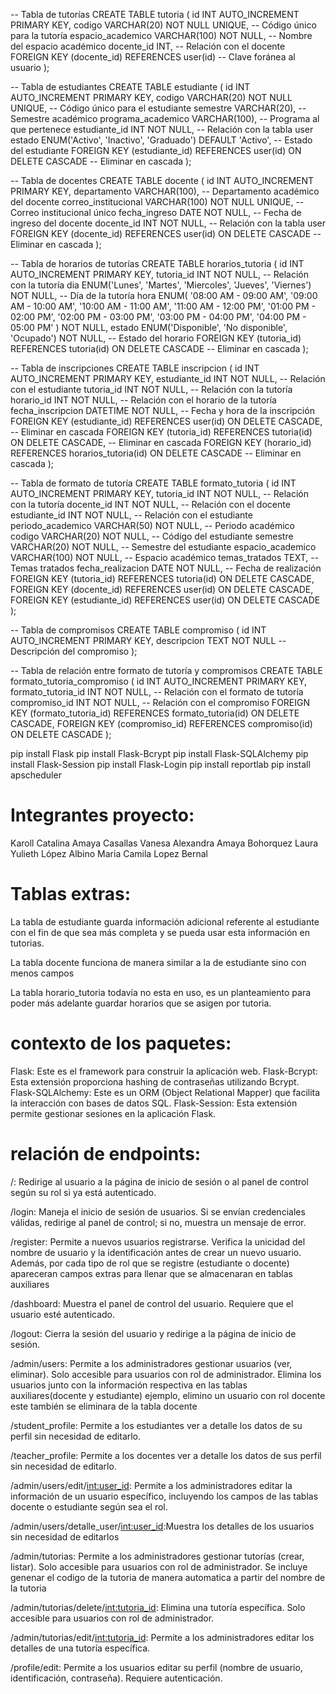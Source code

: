 -- Tabla de tutorías
CREATE TABLE tutoria (
    id INT AUTO_INCREMENT PRIMARY KEY,
    codigo VARCHAR(20) NOT NULL UNIQUE, -- Código único para la tutoría
    espacio_academico VARCHAR(100) NOT NULL, -- Nombre del espacio académico
    docente_id INT, -- Relación con el docente
    FOREIGN KEY (docente_id) REFERENCES user(id) -- Clave foránea al usuario
);

-- Tabla de estudiantes
CREATE TABLE estudiante (
    id INT AUTO_INCREMENT PRIMARY KEY,
    codigo VARCHAR(20) NOT NULL UNIQUE, -- Código único para el estudiante
    semestre VARCHAR(20), -- Semestre académico
    programa_academico VARCHAR(100), -- Programa al que pertenece
    estudiante_id INT NOT NULL, -- Relación con la tabla user
    estado ENUM('Activo', 'Inactivo', 'Graduado') DEFAULT 'Activo', -- Estado del estudiante
    FOREIGN KEY (estudiante_id) REFERENCES user(id) ON DELETE CASCADE -- Eliminar en cascada
);

-- Tabla de docentes
CREATE TABLE docente (
    id INT AUTO_INCREMENT PRIMARY KEY,
    departamento VARCHAR(100), -- Departamento académico del docente
    correo_institucional VARCHAR(100) NOT NULL UNIQUE, -- Correo institucional único
    fecha_ingreso DATE NOT NULL, -- Fecha de ingreso del docente
    docente_id INT NOT NULL, -- Relación con la tabla user
    FOREIGN KEY (docente_id) REFERENCES user(id) ON DELETE CASCADE -- Eliminar en cascada
);

-- Tabla de horarios de tutorías
CREATE TABLE horarios_tutoria (
    id INT AUTO_INCREMENT PRIMARY KEY,
    tutoria_id INT NOT NULL, -- Relación con la tutoría
    dia ENUM('Lunes', 'Martes', 'Miercoles', 'Jueves', 'Viernes') NOT NULL, -- Día de la tutoría
    hora ENUM(
        '08:00 AM - 09:00 AM',
        '09:00 AM - 10:00 AM',
        '10:00 AM - 11:00 AM',
        '11:00 AM - 12:00 PM',
        '01:00 PM - 02:00 PM',
        '02:00 PM - 03:00 PM',
        '03:00 PM - 04:00 PM',
        '04:00 PM - 05:00 PM'
    ) NOT NULL,
    estado ENUM('Disponible', 'No disponible', 'Ocupado') NOT NULL, -- Estado del horario
    FOREIGN KEY (tutoria_id) REFERENCES tutoria(id) ON DELETE CASCADE -- Eliminar en cascada
);

-- Tabla de inscripciones
CREATE TABLE inscripcion (
    id INT AUTO_INCREMENT PRIMARY KEY,
    estudiante_id INT NOT NULL, -- Relación con el estudiante
    tutoria_id INT NOT NULL, -- Relación con la tutoría
    horario_id INT NOT NULL, -- Relación con el horario de la tutoría
    fecha_inscripcion DATETIME NOT NULL, -- Fecha y hora de la inscripción
    FOREIGN KEY (estudiante_id) REFERENCES user(id) ON DELETE CASCADE, -- Eliminar en cascada
    FOREIGN KEY (tutoria_id) REFERENCES tutoria(id) ON DELETE CASCADE, -- Eliminar en cascada
    FOREIGN KEY (horario_id) REFERENCES horarios_tutoria(id) ON DELETE CASCADE -- Eliminar en cascada
);

-- Tabla de formato de tutoría
    CREATE TABLE formato_tutoria (
    id INT AUTO_INCREMENT PRIMARY KEY,
    tutoria_id INT NOT NULL,  -- Relación con la tutoría
    docente_id INT NOT NULL,  -- Relación con el docente
    estudiante_id INT NOT NULL,  -- Relación con el estudiante
    periodo_academico VARCHAR(50) NOT NULL,  -- Periodo académico
    codigo VARCHAR(20) NOT NULL,  -- Código del estudiante
    semestre VARCHAR(20) NOT NULL,  -- Semestre del estudiante
    espacio_academico VARCHAR(100) NOT NULL,  -- Espacio académico
    temas_tratados TEXT,  -- Temas tratados
    fecha_realizacion DATE NOT NULL,  -- Fecha de realización
    FOREIGN KEY (tutoria_id) REFERENCES tutoria(id) ON DELETE CASCADE,
    FOREIGN KEY (docente_id) REFERENCES user(id) ON DELETE CASCADE,
    FOREIGN KEY (estudiante_id) REFERENCES user(id) ON DELETE CASCADE
);

-- Tabla de compromisos
CREATE TABLE compromiso (
    id INT AUTO_INCREMENT PRIMARY KEY,
    descripcion TEXT NOT NULL  -- Descripción del compromiso
);

-- Tabla de relación entre formato de tutoría y compromisos
CREATE TABLE formato_tutoria_compromiso (
    id INT AUTO_INCREMENT PRIMARY KEY,
    formato_tutoria_id INT NOT NULL,  -- Relación con el formato de tutoría
    compromiso_id INT NOT NULL,  -- Relación con el compromiso
    FOREIGN KEY (formato_tutoria_id) REFERENCES formato_tutoria(id) ON DELETE CASCADE,
    FOREIGN KEY (compromiso_id) REFERENCES compromiso(id) ON DELETE CASCADE
);

pip install Flask
pip install Flask-Bcrypt
pip install Flask-SQLAlchemy
pip install Flask-Session
pip install Flask-Login
pip install reportlab
pip install apscheduler

# Integrantes proyecto:

Karoll Catalina Amaya Casallas
Vanesa Alexandra Amaya Bohorquez
Laura Yulieth López Albino
Maria Camila Lopez Bernal 

# Tablas extras:

La tabla de estudiante guarda información adicional referente al estudiante con el fin de que sea más completa y se pueda usar esta información en tutorias.

La tabla docente funciona de manera similar a la de estudiante sino con menos campos

La tabla horario_tutoria todavía no esta en uso, es un planteamiento para poder más adelante guardar horarios que se asigen por tutoria.

# contexto de los paquetes:

Flask: Este es el framework para construir la aplicación web.
Flask-Bcrypt: Esta extensión proporciona hashing de contraseñas utilizando Bcrypt.
Flask-SQLAlchemy: Este es un ORM (Object Relational Mapper) que facilita la interacción con bases de datos SQL.
Flask-Session: Esta extensión permite gestionar sesiones en la aplicación Flask.

# relación de endpoints:

/: Redirige al usuario a la página de inicio de sesión o al panel de control según su rol si ya está autenticado.

/login: Maneja el inicio de sesión de usuarios. Si se envían credenciales válidas, redirige al panel de control; si no, muestra un mensaje de error.

/register: Permite a nuevos usuarios registrarse. Verifica la unicidad del nombre de usuario y la identificación antes de crear un nuevo usuario. Además, por cada tipo de rol que se registre (estudiante o docente) apareceran campos extras para llenar que se almacenaran en tablas auxiliares

/dashboard: Muestra el panel de control del usuario. Requiere que el usuario esté autenticado.

/logout: Cierra la sesión del usuario y redirige a la página de inicio de sesión.

/admin/users: Permite a los administradores gestionar usuarios (ver, eliminar). Solo accesible para usuarios con rol de administrador. Elimina los usuarios junto con la información respectiva en las tablas auxiliares(docente y estudiante) ejemplo, elimino un usuario con rol docente este también se eliminara de la tabla docente

/student_profile: Permite a los estudiantes ver a detalle los datos de su perfil sin necesidad de editarlo.

/teacher_profile: Permite a los docentes ver a detalle los datos de sus perfil sin necesidad de editarlo.

/admin/users/edit/<int:user_id>: Permite a los administradores editar la información de un usuario específico, incluyendo los campos de las tablas docente o estudiante según sea el rol.

/admin/users/detalle_user/<int:user_id>:Muestra los detalles de los usuarios sin necesidad de editarlos

/admin/tutorias: Permite a los administradores gestionar tutorías (crear, listar). Solo accesible para usuarios con rol de administrador. Se incluye genenar el codigo de la tutoria de manera automatica a partir del nombre de la tutoria

/admin/tutorias/delete/<int:tutoria_id>: Elimina una tutoría específica. Solo accesible para usuarios con rol de administrador.

/admin/tutorias/edit/<int:tutoria_id>: Permite a los administradores editar los detalles de una tutoría específica.

/profile/edit: Permite a los usuarios editar su perfil (nombre de usuario, identificación, contraseña). Requiere autenticación. 
